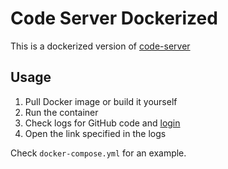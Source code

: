 # Code Server Dockerized

This is a dockerized version of [code-server](https://code.visualstudio.com/docs/remote/vscode-server)

## Usage

1. Pull Docker image or build it yourself
2. Run the container
3. Check logs for GitHub code and [login](https://github.com/login/device)
4. Open the link specified in the logs

Check `docker-compose.yml` for an example.
